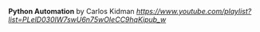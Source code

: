 
**Python Automation** by Carlos Kidman
_https://www.youtube.com/playlist?list=PLelD030IW7swU6n75wOIeCC9hqKipub_w_